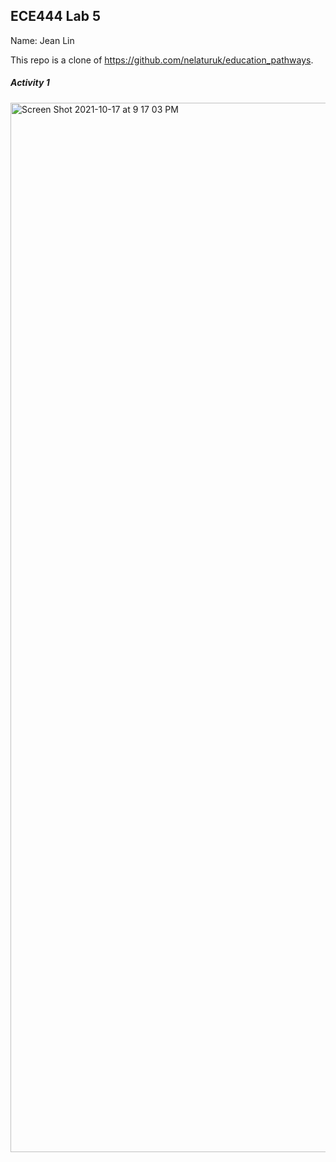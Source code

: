 ## ECE444 Lab 5

Name: Jean Lin

This repo is a clone of https://github.com/nelaturuk/education_pathways.

##### Activity 1
<img width="1679" alt="Screen Shot 2021-10-17 at 9 17 03 PM" src="https://user-images.githubusercontent.com/42427479/137652976-e131c202-79d1-45b9-baa0-5fbc51033cd7.png">

